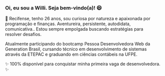  ### Oi, eu sou a Willi. Seja bem-vindo(a)! 😄  
 
💬 Recifense, tenho 26 anos, sou curiosa por natureza e apaixonada por programação e finanças.
  Aventureira, persistente, autodidata, comunicativa.. Estou sempre empolgada buscando estratégias para resolver desafios.
  
Atualmente participando do bootcamp Pessoa Desenvolvedora Web da Generation Brasil, cursando técnico em desenvolvimento de sistemas através da ETEPAC e graduando em ciências contábeis na UFPE. 

✨ 100% disponível para conquistar minha primeira vaga de desenvolvedora. ✨

<!--
**willihane/willihane** is a ✨ _special_ ✨ repository because its `README.md` (this file) appears on your GitHub profile.

Here are some ideas to get you started:

- 🔭 I’m currently working on ...
- 🌱 I’m currently learning ...
- 👯 I’m looking to collaborate on ...
- 🤔 I’m looking for help with ...
- 💬 Ask me about ...
- 📫 How to reach me: ...
- 😄 Pronouns: ...
- ⚡ Fun fact: ...

 Seja bem-vindo(a)! 👋


-->
